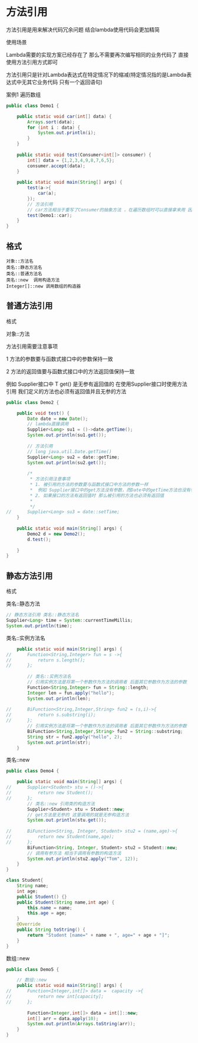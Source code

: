 # 方法引用

方法引用是用来解决代码冗余问题 结合lambda使用代码会更加精简

使用场景

Lambda需要的实现方案已经存在了 那么不需要再次编写相同的业务代码了 直接使用方法引用方式即可

方法引用只是针对Lambda表达式在特定情况下的缩减(特定情况指的是Lambda表达式中无其它业务代码 只有一个返回语句)

案例1 遍历数组

```java
public class Demo1 {

	public static void car(int[] data) {
		Arrays.sort(data);
		for (int i : data) {
			System.out.println(i);
		}
	}
	
	public static void test(Consumer<int[]> consumer) {
		int[] data = {1,2,3,4,9,8,7,6,5};
		consumer.accept(data);
	}
	
	public static void main(String[] args) {
		test(a->{
			car(a);
		});
		// 方法引用
		// car方法相当于重写了Consumer的抽象方法 ，在遍历数组时可以直接拿来用 因此不需要在重新编写业务代码
		test(Demo1::car);
	}
}
```

## 格式

```
对象::方法名
类名::静态方法名
类名::普通方法名
类名::new  调用构造方法
Integer[]::new 调用数组的构造器
```

## 普通方法引用

格式

对象::方法

方法引用需要注意事项

1 方法的参数要与函数式接口中的参数保持一致

2 方法的返回值要与函数式接口中的方法返回值保持一致 

例如 Supplier接口中 T get() 是无参有返回值的 在使用Supplier接口时使用方法引用 我们定义的方法也必须有返回值并且无参的方法

```java
public class Demo2 {

	public void test() {
		Date date = new Date();
		// lambda直接调用
		Supplier<Long> su1 = ()->date.getTime();
		System.out.println(su1.get());
		
		// 方法引用
		// long java.util.Date.getTime()
		Supplier<Long> su2 = date::getTime;
		System.out.println(su2.get());
		
		/*
		 * 方法引用注意事项
		 * 1. 被引用的方法的参数要与函数式接口中方法的参数一样 
		 * 	例如 Supplier接口中的get方法没有参数，而Date中的getTime方法也没有参数 因此可以使用
		 * 2. 如果接口的方法有返回值时 那么被引用的方法也必须有返回值
		 * 	
		 */
//		Supplier<Long> su3 = date::setTime;
	}
	
	public static void main(String[] args) {
		Demo2 d = new Demo2();
		d.test();
		
	}
}

```

## 静态方法引用

格式

类名::静态方法

```java
// 静态方法引用 类名::静态方法名
Supplier<Long> time = System::currentTimeMillis;
System.out.println(time);
```

类名::实例方法名

```java
	public static void main(String[] args) {
//		Function<String,Integer> fun = s ->{
//			return s.length();
//		};
		
		// 类名::实例方法名
		// 引用实例方法是将第一个参数作为方法的调用者 后面其它参数作为方法的参数
		Function<String,Integer> fun = String::length;
		Integer len = fun.apply("hello");
		System.out.println(len);
		
//		BiFunction<String,Integer,String> fun2 = (s,i)->{
//			return s.substring(i);
//		};
		// 引用实例方法是将第一个参数作为方法的调用者 后面其它参数作为方法的参数
		BiFunction<String,Integer,String> fun2 = String::substring;
		String str = fun2.apply("hello", 2);
		System.out.println(str);
	}
```

类名::new 

```java
public class Demo4 {

	public static void main(String[] args) {
//		Supplier<Student> stu = ()->{
//			return new Student();
//		};
		// 类名::new 引用类的构造方法
		Supplier<Student> stu = Student::new;
		// get方法是无参的 这里调用的就是无参构造方法
		System.out.println(stu.get());
		
//		BiFunction<String, Integer, Student> stu2 = (name,age)->{
//			return new Student(name,age);
//		};
		BiFunction<String, Integer, Student> stu2 = Student::new;
		// 调用有参方法 相当于调用有参数的构造方法
		System.out.println(stu2.apply("Tom", 12));
	}
}

class Student{
	String name;
	int age;
	public Student() {}
	public Student(String name,int age) {
		this.name = name;
		this.age = age;
	}
	@Override
	public String toString() {
		return "Student [name=" + name + ", age=" + age + "]";
	}
}
```

数组::new

```java
public class Demo5 {

	// 数组::new
	public static void main(String[] args) {
//		Function<Integer,int[]> data =  capacity ->{
//			return new int[capacity];
//		};
		
		Function<Integer,int[]> data = int[]::new;
		int[] arr = data.apply(10);
		System.out.println(Arrays.toString(arr));
	}
}
```



